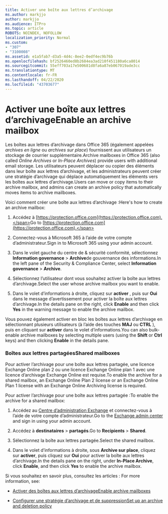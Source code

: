 ```yaml
---
title: Activer une boîte aux lettres d’archivage
ms.author: markjjo
author: markjjo
ms.audience: ITPro
ms.topic: article
ROBOTS: NOINDEX, NOFOLLOW
localization_priority: Normal
ms.custom:
- "307"
- "3100008"
ms.assetid: e1a5fab7-d3a5-4d4c-8ee2-0edf4ec9b76b
ms.openlocfilehash: bf2526460ed8b2684ea3ad210f451180a6ca8014
ms.sourcegitcommit: 55eff703a17e500681d8fa6a87eb067019ade3cc
ms.translationtype: MT
ms.contentlocale: fr-FR
ms.lasthandoff: 04/22/2020
ms.locfileid: "43703677"
---
```

# <a name="enable-an-archive-mailbox"></a><span data-ttu-id="dd68f-102">Activer une boîte aux lettres d’archivage</span><span class="sxs-lookup"><span data-stu-id="dd68f-102">Enable an archive mailbox</span></span>

<span data-ttu-id="dd68f-103">Les boîtes aux lettres d’archivage dans Office 365 (également appelées *archives en ligne* ou *archives sur place*) fournissent aux utilisateurs un stockage de courrier supplémentaire.</span><span class="sxs-lookup"><span data-stu-id="dd68f-103">Archive mailboxes in Office 365 (also called *Online Archives* or *In-Place Archives*) provide users with additional email storage.</span></span> <span data-ttu-id="dd68f-104">Les utilisateurs peuvent déplacer ou copier des éléments dans leur boîte aux lettres d’archivage, et les administrateurs peuvent créer une stratégie d’archivage qui déplace automatiquement les éléments vers les boîtes aux lettres d’archivage.</span><span class="sxs-lookup"><span data-stu-id="dd68f-104">Users can move or copy items to their archive mailbox, and admins can create an archive policy that automatically moves items to archive mailboxes.</span></span>
  
<span data-ttu-id="dd68f-105">Voici comment créer une boîte aux lettres d’archivage :</span><span class="sxs-lookup"><span data-stu-id="dd68f-105">Here's how to create an archive mailbox:</span></span>
  
1. <span data-ttu-id="dd68f-106">Accédez à [https://protection.office.com](https://protection.office.com).</span><span class="sxs-lookup"><span data-stu-id="dd68f-106">Go to [https://protection.office.com](https://protection.office.com).</span></span>

2. <span data-ttu-id="dd68f-107">Connectez-vous à Microsoft 365 à l’aide de votre compte d’administrateur.</span><span class="sxs-lookup"><span data-stu-id="dd68f-107">Sign in to Microsoft 365 using your admin account.</span></span>

3. <span data-ttu-id="dd68f-108">Dans le volet gauche du centre de &amp; sécurité conformité, sélectionnez **Information governance** \> **Archive**de gouvernance des informations.</span><span class="sxs-lookup"><span data-stu-id="dd68f-108">In the left pane of the Security &amp; Compliance Center, select **Information governance** \> **Archive**.</span></span>

4. <span data-ttu-id="dd68f-109">Sélectionnez l’utilisateur dont vous souhaitez activer la boîte aux lettres d’archivage.</span><span class="sxs-lookup"><span data-stu-id="dd68f-109">Select the user whose archive mailbox you want to enable.</span></span>

5. <span data-ttu-id="dd68f-110">Dans le volet d’informations à droite, cliquez sur **activer** , puis sur **Oui** dans le message d’avertissement pour activer la boîte aux lettres d’archivage.</span><span class="sxs-lookup"><span data-stu-id="dd68f-110">In the details pane on the right, click **Enable** and then click **Yes** in the warning message to enable the archive mailbox.</span></span>

<span data-ttu-id="dd68f-111">Vous pouvez également activer en bloc les boîtes aux lettres d’archivage en sélectionnant plusieurs utilisateurs (à l’aide des touches **MAJ** ou **CTRL** ), puis en cliquant sur **activer** dans le volet d’informations.</span><span class="sxs-lookup"><span data-stu-id="dd68f-111">You can also bulk-enable archive mailboxes by selecting multiple users (using the **Shift** or **Ctrl** keys) and then clicking **Enable** in the details pane.</span></span>
  
### <a name="shared-mailboxes"></a><span data-ttu-id="dd68f-112">Boîtes aux lettres partagées</span><span class="sxs-lookup"><span data-stu-id="dd68f-112">Shared mailboxes</span></span>

<span data-ttu-id="dd68f-113">Pour activer l’archivage pour une boîte aux lettres partagée, une licence Exchange Online plan 2 ou une licence Exchange Online plan 1 avec une licence d’archivage Exchange Online est requise.</span><span class="sxs-lookup"><span data-stu-id="dd68f-113">To enable the archive for a shared mailbox, an Exchange Online Plan 2 license or an Exchange Online Plan 1 license with an Exchange Online Archiving license is required.</span></span>  

<span data-ttu-id="dd68f-114">Pour activer l’archivage pour une boîte aux lettres partagée :</span><span class="sxs-lookup"><span data-stu-id="dd68f-114">To enable the archive for a shared mailbox:</span></span>

1. <span data-ttu-id="dd68f-115">Accédez au [Centre d’administration Exchange](https://outlook.office365.com/ecp) et connectez-vous à l’aide de votre compte d’administrateur.</span><span class="sxs-lookup"><span data-stu-id="dd68f-115">Go to the [Exchange admin center](https://outlook.office365.com/ecp) and sign in using your admin account.</span></span>

2. <span data-ttu-id="dd68f-116">Accédez à **destinataires** > **partagés**.</span><span class="sxs-lookup"><span data-stu-id="dd68f-116">Go to **Recipients** > **Shared**.</span></span>

3. <span data-ttu-id="dd68f-117">Sélectionnez la boîte aux lettres partagée.</span><span class="sxs-lookup"><span data-stu-id="dd68f-117">Select the shared mailbox.</span></span>

4. <span data-ttu-id="dd68f-118">Dans le volet d’informations à droite, sous **Archive sur place**, cliquez sur **activer**, puis cliquez sur **Oui** pour activer la boîte aux lettres d’archivage.</span><span class="sxs-lookup"><span data-stu-id="dd68f-118">In the details pane on the right, under **In-Place Archive**, click **Enable**, and then click **Yes** to enable the archive mailbox.</span></span>

<span data-ttu-id="dd68f-119">Si vous souhaitez en savoir plus, consultez les articles : </span><span class="sxs-lookup"><span data-stu-id="dd68f-119">For more information, see:</span></span>
  
- [<span data-ttu-id="dd68f-120">Activer des boîtes aux lettres d’archivage</span><span class="sxs-lookup"><span data-stu-id="dd68f-120">Enable archive mailboxes</span></span>](https://docs.microsoft.com/office365/securitycompliance/enable-archive-mailboxes)

- [<span data-ttu-id="dd68f-121">Configurer une stratégie d’archivage et de suppression</span><span class="sxs-lookup"><span data-stu-id="dd68f-121">Set up an archive and deletion policy</span></span>](https://docs.microsoft.com//office365/securitycompliance/set-up-an-archive-and-deletion-policy-for-mailboxes)

